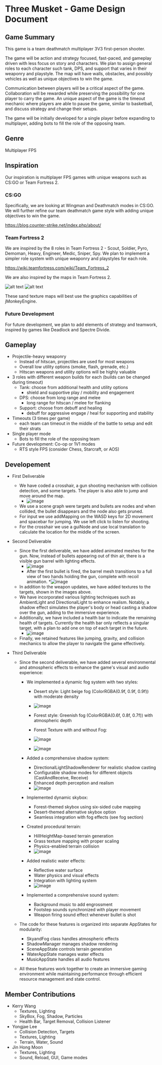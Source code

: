 # Three Musket - Game Design Document

## Game Summary
   
   This game is a team deathmatch multiplayer 3V3 first-person shooter.

   The game will be action and strategy focused, fast-paced, and gameplay driven with less focus on story and characters.
   We plan to assign general roles to each character such tank, DPS, and support that varies in their weaponry and playstyle.
   The map will have walls, obstacles, and possibly vehicles as well as unique objectives to win the game.

   Communication between players will be a critical aspect of the game.
   Collaboration will be rewarded while preserving the possibility for one player to carry the game.
   An unique aspect of the game is the timeout mechanic where players are able to pause the game, similar to basketball, and discuss strategy and change their setups.

   The game will be initially developed for a single player before expanding to multiplayer, adding bots to fill the role of the opposing team.

## Genre
   
   Multiplayer FPS

## Inspiration
   
   Our inspiration is multiplayer FPS games with unique weapons such as CS:GO or Team Fortress 2.

   ### CS:GO

   Specifically, we are looking at Wingman and Deathmatch modes in CS:GO.
   We will further refine our team deathmatch game style with adding unique objectives to win the game.

   https://blog.counter-strike.net/index.php/about/

   ### Team Fortress 2

   We are inspired by the 8 roles in Team Fortress 2 - Scout, Soldier, Pyro, Demoman, Heavy, Engineer, Medic, Sniper, Spy.
   We plan to implement a simpler role system with unique weaponry and playstyles for each role.

   https://wiki.teamfortress.com/wiki/Team_Fortress_2

   We are also inspired by the maps in Team Fortress 2.

   ![alt text](Ravine.png)
   ![alt text](Byre.png)
   
   These sand texture maps will best use the graphics capabilities of jMonkeyEngine.

   ### Future Development

   For future development, we plan to add elements of strategy and teamwork, inspired by games like Deadlock and Spectre Divide.
   
## Gameplay
   
   * Projectile-heavy weaponry
     * Instead of hitscan, projectiles are used for most weapons
     * Overall low utility options (smoke, flash, grenade, etc.)
     * Hitscan weapons and utility options will be highly valuable
   * 3 roles with different weapon builds for each (builds can be changed during timeout)
     * Tank: choose from additional health and utility options
       * shield and supportive play / mobility and engagement
     * DPS: choose from long range and melee
       * long range for hitscan / melee for flanking
     * Support: choose from debuff and healing
       * debuff for aggressive engage / heal for supporting and stability
   * Timeouts (3 times per game)
     * each team can timeout in the middle of the battle to setup and edit their strats
   * Single player mode
     * Bots to fill the role of the opposing team
   * Future development: Co-op or 1V1 modes
     * RTS style FPS (consider Chess, Starcraft, or AOS)

## Developement

   * First Deliverable
     * We have coded a crosshair, a gun shooting mechanism with collision detection, and some targets. The player is also able to jump and move around the map.
        * ![image](https://github.com/user-attachments/assets/fa55a618-5ee7-488d-afde-f8808354155e)
     * We use a scene graph were targets and bullets are nodes and when collided, the bullet disappears and the node also gets pruned.
     * For input we use addMapping on the WASD keys for 2D movement and spacebar for jumping. We use left click to listen for shooting.
     * For the crosshair we use a guiNode and use local translation to calculate the location for the middle of the screen.

   * Second Deliverable
     * Since the first deliverable, we have added animated meshes for the gun. Now, instead of bullets appearing out of thin air, there is a visible gun barrel with lighting effects.
        * ![image](https://github.com/user-attachments/assets/6a153144-55a2-4973-8b59-de1771ff1f38)
        * After the first bullet is fired, the barrel mesh transitions to a full view of two hands holding the gun, complete with recoil animation.
           *![image](https://github.com/user-attachments/assets/8dfc7467-762f-4e60-886f-4e8ab35af91c)
     * In addition to the weapon updates, we have added textures to the targets, shown in the images above.
     * We have incorporated various lighting techniques such as AmbientLight and DirectionalLight to enhance realism. Notably, a shadow effect simulates the player's body or head casting a shadow over the gun, adding to the immersive experience.
     * Additionally, we have included a health bar to indicate the remaining health of targets. Currently the health bar only reflects a singular target, with a plan to add one on top of each target in the future.
        * ![image](https://github.com/user-attachments/assets/de8c837c-f1ff-40e3-8638-80fd91991556)
     * Finally, we retained features like jumping, gravity, and collision mechanics to allow the player to navigate the game effectively.

   * Third Deliverable
     * Since the second deliverable, we have added several environmental and atmospheric effects to enhance the game's visual and audio experience:
        * We implemented a dynamic fog system with two styles:
           * Desert style: Light beige fog (ColorRGBA(0.9f, 0.9f, 0.9f)) with moderate density
           * ![image](https://github.com/user-attachments/assets/099ca696-88da-41ff-97d7-f670fece647c)

           * Forest style: Greenish fog (ColorRGBA(0.6f, 0.8f, 0.7f)) with atmospheric depth
           * Forest Texture with and without Fog:
           * ![image](https://github.com/user-attachments/assets/c2410f90-d1c6-4c09-a324-e1e3076b9b32)
           * ![image](https://github.com/user-attachments/assets/432e2c72-eeab-4edb-8114-3100f7d6eda8)

        * Added a comprehensive shadow system:
           * DirectionalLightShadowRenderer for realistic shadow casting
           * Configurable shadow modes for different objects (CastAndReceive, Receive)
           * Enhanced depth perception and realism
           * ![image](https://github.com/user-attachments/assets/596a20f6-4494-4d01-a7bd-d251a6d7badc)


        * Implemented dynamic skybox:
           * Forest-themed skybox using six-sided cube mapping
           * Desert-themed alternative skybox option
           * Seamless integration with fog effects (see fog section)

        * Created procedural terrain:
           * HillHeightMap-based terrain generation
           * Grass texture mapping with proper scaling
           * Physics-enabled terrain collision
           * ![image](https://github.com/user-attachments/assets/6f47e3a8-a0fc-45b2-b060-a8dbc71fe434)

        * Added realistic water effects:
           * Reflective water surface
           * Water physics and visual effects
           * Integration with lighting system
           * ![image](https://github.com/user-attachments/assets/adf93f8e-837a-49d3-96b1-4bbcd3bb3138)

        * Implemented a comprehensive sound system:
           * Background music to add engrossment
           * Footstep sounds synchronized with player movement
           * Weapon firing sound effect whenever bullet is shot

     * The code for these features is organized into separate AppStates for modularity:
        * SkyandFog class handles atmospheric effects
        * ShadowManager manages shadow rendering
        * SceneAppState controls terrain generation
        * WaterAppState manages water effects
        * MusicAppState handles all audio features

     * All these features work together to create an immersive gaming environment while maintaining performance through efficient resource management and state control.

## Member Contributions

* Kerry Wang
    * Textures, Lighting
    * SkyBox, Fog, Shadow, Particles
    * Health Bar, Target Removal, Collision Listener
* Yongjae Lee
    * Collision Detection, Targets
    * Textures, Lighting
    * Terrain, Water, Sound
* Jin Hong Moon
    * Textures, Lighting
    * Sound, Reload, GUI, Game modes
